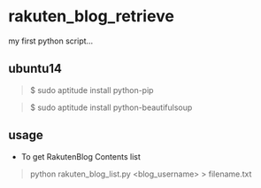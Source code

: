 # rakuten_blog_retrieve

my first python script...

## ubuntu14

> $ sudo aptitude install python-pip

> $ sudo aptitude install python-beautifulsoup

## usage

- To get RakutenBlog Contents list

> python rakuten_blog_list.py <blog_username> > filename.txt


